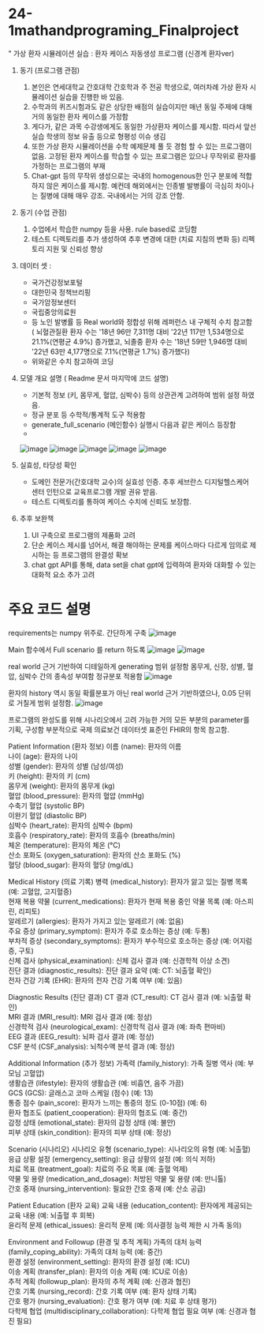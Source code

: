 # 24-1mathandprograming_Finalproject

" 가상 환자 시뮬레이션 실습 : 환자 케이스 자동생성 프로그램 (신경계 환자ver)

1. 동기 (프로그램 관점)
    1. 본인은 연세대학교 간호대학 간호학과 주 전공 학생으로, 여러차례 가상 환자 시뮬레이션 실습을 진행한 바 있음.
    2. 수학과의 퀴즈시험과도 같은 상당한 배점의 실습이지만 매년 동일 주제에 대해 거의 동일한 환자 케이스를 가정함
    3. 게다가, 같은 과목 수강생에게도 동일한 가상환자 케이스를 제시함. 따라서 앞선 실습 학생의 정보 유출 등으로 형평성 이슈 생김
    4. 또한 가상 환자 시뮬레이션을 수학 예제문제 풀 듯 경험 할 수 있는 프로그램이 없음. 고정된 환자 케이스를 학습할 수 있는 프로그램은 있으나 무작위로 환자를 가정하는 프로그램의 부재
    5. Chat-gpt 등의 무작위 생성으로는 국내의 homogenous한 인구 분포에 적합하지 않은 케이스를 제시함. 예컨데 해외에서는 인종별 발병률이 극심히 차이나는 질병에 대해  매우 강조. 국내에서는 거의 강조 안함. 

2. 동기 (수업 관점)
    1. 수업에서 학습한 numpy 등을 사용. rule based로 코딩함
    2. 테스트 디렉토리를 추가 생성하여 추후 변경에 대한 (치료 지침의 변화 등) 리펙토리 지원 및 신뢰성 향상 
    
3. 데이터 셋 :
    - 국가건강정보포털
    - 대한민국 정책브리핑 
    - 국가암정보센터 
    - 국립중앙의료원 
    - 등 노인 발병률 등 Real world와 정합성 위해 레퍼런스 내 구체적 수치 참고함
      ( 뇌혈관질환 환자 수는 '18년 96만 7,311명 대비 '22년 117만 1,534명으로 21.1%(연평균 4.9%) 증가했고, 뇌졸중 환자 수는 '18년 59만 1,946명 대비 '22년 63만 4,177명으로 7.1%(연평균 1.7%) 증가했다)
    - 위와같은 수치 참고하여 코딩
 
4. 모델 개요 설명 ( Readme 문서 마지막에 코드 설명)
    - 기본적 정보 (키, 몸무게, 혈압, 심박수) 등의 상관관계 고려하여 범위 설정 하였음.
    - 정규 분포 등 수학적/통계적 도구 적용함
    - generate_full_scenario (메인함수) 실행시 다음과 같은 케이스 등장함
    - 
     ![image](https://github.com/firesichue/24-1mathandprograming_Finalproject/assets/170858202/982c9971-e64d-44bf-8e08-0bf84f8abbf7)
![image](https://github.com/firesichue/24-1mathandprograming_Finalproject/assets/170858202/756ebabe-a0bb-4043-8839-f6ca8acfa20a)
![image](https://github.com/firesichue/24-1mathandprograming_Finalproject/assets/170858202/8a9dd8f4-68dd-497f-915d-ce1834e48324)
![image](https://github.com/firesichue/24-1mathandprograming_Finalproject/assets/170858202/b8525985-cc2e-497b-8765-85212b850877)
![image](https://github.com/firesichue/24-1mathandprograming_Finalproject/assets/170858202/2249c131-f26d-4592-9629-646c8aa066d2)

    

5. 실효성, 타당성 확인
    - 도메인 전문가(간호대학 교수)의  실효성 인증. 추후 세브란스 디지털헬스케어 센터 인턴으로 교육프로그램 개발 권유 받음.
    - 테스트 디렉토리를 통하여 케이스 수치에 신뢰도 보장함.
    
6. 추후 보완책
    1. UI 구축으로 프로그램의 제품화 고려
    2. 단순 케이스 제시를 넘어서, 해결 해야하는 문제를 케이스마다 다르게 임의로 제시하는 등 프로그램의 완결성 확보 
    3. chat gpt API를 통해,  data set을 chat gpt에 입력하여 환자와 대화할 수 있는 대화적 요소 추가 고려


  
# 주요 코드 설명

requirements는 numpy 위주로. 간단하게 구축 
![image](https://github.com/firesichue/24-1mathandprograming_Finalproject/assets/170858202/51bb47dc-5aa5-49f2-ae38-fd6b41fd4356)


Main 함수에서 Full scenario 를 return 하도록
![image](https://github.com/firesichue/24-1mathandprograming_Finalproject/assets/170858202/b9ec3f4f-a056-40e9-a4d8-53fc34b599b1)
![image](https://github.com/firesichue/24-1mathandprograming_Finalproject/assets/170858202/dfd1ff9f-fa4d-4151-ada9-7e7450fa4522)


real world 근거 기반하여 디테일하게 generating 범위 설정함
몸무게, 신장, 성별, 혈압, 심박수 간의 종속성 부여함
정규분포 적용함
![image](https://github.com/firesichue/24-1mathandprograming_Finalproject/assets/170858202/b1711ad9-c9b4-45ec-a676-91f691ff60a8)


환자의 history 역시 동일 확률분포가 아닌 real world 근거 기반하였으나, 0.05 단위로 거칠게 범위 설정함.
![image](https://github.com/firesichue/24-1mathandprograming_Finalproject/assets/170858202/67a10461-52f1-4f66-a6b1-49537eafeff9)

프로그램의 완성도를 위해 시나리오에서 고려 가능한 거의 모든 부분의 parameter를 기획, 구성함
부분적으로 국제 의료보건 데이터셋 표준인 FHIR의 항목 참고함.

Patient Information (환자 정보)
이름 (name): 환자의 이름  
나이 (age): 환자의 나이  
성별 (gender): 환자의 성별 (남성/여성)  
키 (height): 환자의 키 (cm)  
몸무게 (weight): 환자의 몸무게 (kg)  
혈압 (blood_pressure): 환자의 혈압 (mmHg)  
수축기 혈압 (systolic BP)  
이완기 혈압 (diastolic BP)  
심박수 (heart_rate): 환자의 심박수 (bpm)  
호흡수 (respiratory_rate): 환자의 호흡수 (breaths/min)  
체온 (temperature): 환자의 체온 (°C)  
산소 포화도 (oxygen_saturation): 환자의 산소 포화도 (%)  
혈당 (blood_sugar): 환자의 혈당 (mg/dL)  

 Medical History (의료 기록)
병력 (medical_history): 환자가 앓고 있는 질병 목록 (예: 고혈압, 고지혈증)  
현재 복용 약물 (current_medications): 환자가 현재 복용 중인 약물 목록 (예: 아스피린, 리피토)  
알레르기 (allergies): 환자가 가지고 있는 알레르기 (예: 없음)  
주요 증상 (primary_symptom): 환자가 주로 호소하는 증상 (예: 두통)  
부차적 증상 (secondary_symptoms): 환자가 부수적으로 호소하는 증상 (예: 어지럼증, 구토)  
신체 검사 (physical_examination): 신체 검사 결과 (예: 신경학적 이상 소견)  
진단 결과 (diagnostic_results): 진단 결과 요약 (예: CT: 뇌출혈 확인)  
전자 건강 기록 (EHR): 환자의 전자 건강 기록 여부 (예: 있음)  

Diagnostic Results (진단 결과)
CT 결과 (CT_result): CT 검사 결과 (예: 뇌출혈 확인)  
MRI 결과 (MRI_result): MRI 검사 결과 (예: 정상)  
신경학적 검사 (neurological_exam): 신경학적 검사 결과 (예: 좌측 편마비)  
EEG 결과 (EEG_result): 뇌파 검사 결과 (예: 정상)  
CSF 분석 (CSF_analysis): 뇌척수액 분석 결과 (예: 정상)  

 Additional Information (추가 정보)
가족력 (family_history): 가족 질병 역사 (예: 부모님 고혈압)  
생활습관 (lifestyle): 환자의 생활습관 (예: 비흡연, 음주 가끔)  
GCS (GCS): 글래스고 코마 스케일 (점수) (예: 13)  
통증 점수 (pain_score): 환자가 느끼는 통증의 정도 (0-10점) (예: 6)  
환자 협조도 (patient_cooperation): 환자의 협조도 (예: 중간)  
감정 상태 (emotional_state): 환자의 감정 상태 (예: 불안)  
피부 상태 (skin_condition): 환자의 피부 상태 (예: 정상)  

Scenario (시나리오)
시나리오 유형 (scenario_type): 시나리오의 유형 (예: 뇌출혈)  
응급 상황 설정 (emergency_setting): 응급 상황의 설정 (예: 의식 저하)  
치료 목표 (treatment_goal): 치료의 주요 목표 (예: 출혈 억제)  
약물 및 용량 (medication_and_dosage): 처방된 약물 및 용량 (예: 만니톨)  
간호 중재 (nursing_intervention): 필요한 간호 중재 (예: 산소 공급)  

Patient Education (환자 교육)
교육 내용 (education_content): 환자에게 제공되는 교육 내용 (예: 뇌출혈 후 회복)  
윤리적 문제 (ethical_issues): 윤리적 문제 (예: 의사결정 능력 제한 시 가족 동의)  

Environment and Followup (환경 및 추적 계획)
가족의 대처 능력 (family_coping_ability): 가족의 대처 능력 (예: 중간)  
환경 설정 (environment_setting): 환자의 환경 설정 (예: ICU)  
이송 계획 (transfer_plan): 환자의 이송 계획 (예: ICU로 이송)  
추적 계획 (followup_plan): 환자의 추적 계획 (예: 신경과 협진)  
간호 기록 (nursing_record): 간호 기록 여부 (예: 환자 상태 기록)  
간호 평가 (nursing_evaluation): 간호 평가 여부 (예: 치료 후 상태 평가)  
다학제 협업 (multidisciplinary_collaboration): 다학제 협업 필요 여부 (예: 신경과 협진 필요)  

